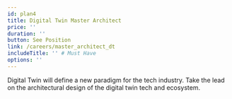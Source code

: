 ```yaml
---
id: plan4
title: Digital Twin Master Architect
price: ''
duration: ''
button: See Position
link: /careers/master_architect_dt
includeTitle: '' # Must Have
options: ''
---
```


Digital Twin will define a new paradigm for the tech industry. Take the lead on the architectural design of the digital twin tech and ecosystem.

<!-- Passion at bringing a positive change to the world, Fluency in at least 2 dev languages, Understanding of what it takes to develop a large scale high tech infrastructure product, Fluent in English, Understand & follow Pareto 20/80 rule -->